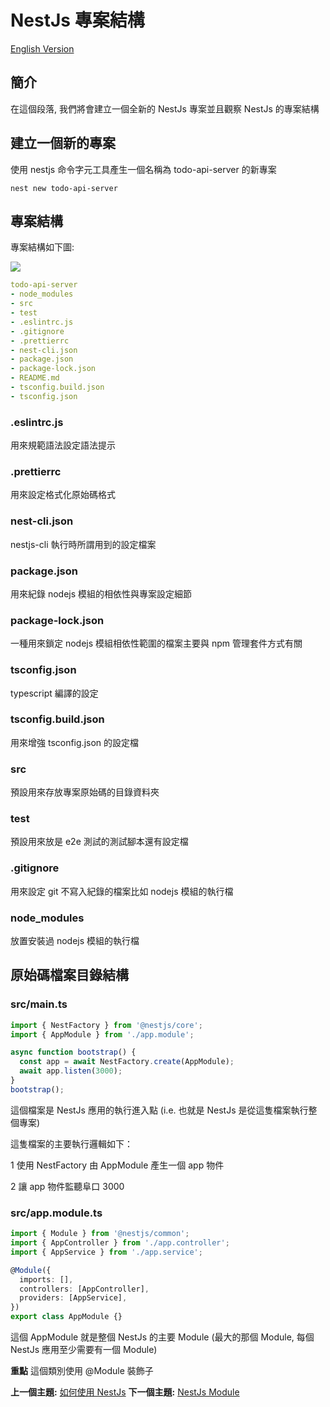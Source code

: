 # NestJs 專案結構

[English Version](layout/README.md)

## 簡介

在這個段落, 我們將會建立一個全新的 NestJs 專案並且觀察 NestJs 的專案結構

## 建立一個新的專案

使用 nestjs 命令字元工具產生一個名稱為 todo-api-server 的新專案 

```shell
nest new todo-api-server
```

## 專案結構

專案結構如下圖:

![](https://i.imgur.com/nJJmpEL.png)

```yaml
todo-api-server
- node_modules
- src
- test
- .eslintrc.js
- .gitignore
- .prettierrc
- nest-cli.json
- package.json
- package-lock.json
- README.md
- tsconfig.build.json
- tsconfig.json
```
### .eslintrc.js

用來規範語法設定語法提示

### .prettierrc

用來設定格式化原始碼格式

### nest-cli.json

nestjs-cli 執行時所謂用到的設定檔案

### package.json

用來紀錄 nodejs 模組的相依性與專案設定細節

### package-lock.json

一種用來鎖定 nodejs 模組相依性範圍的檔案主要與 npm 管理套件方式有關

### tsconfig.json

typescript 編譯的設定

### tsconfig.build.json

用來增強 tsconfig.json 的設定檔

### src

預設用來存放專案原始碼的目錄資料夾

### test 

預設用來放是 e2e 測試的測試腳本還有設定檔

### .gitignore

用來設定 git 不寫入紀錄的檔案比如 nodejs 模組的執行檔

### node_modules

放置安裝過 nodejs 模組的執行檔

## 原始碼檔案目錄結構

### src/main.ts

```typescript
import { NestFactory } from '@nestjs/core';
import { AppModule } from './app.module';

async function bootstrap() {
  const app = await NestFactory.create(AppModule);
  await app.listen(3000);
}
bootstrap();
```

這個檔案是 NestJs 應用的執行進入點 (i.e. 也就是 NestJs 是從這隻檔案執行整個專案)

這隻檔案的主要執行邏輯如下：

1 使用 NestFactory 由 AppModule 產生一個 app 物件
 
2 讓 app 物件監聽阜口 3000

### src/app.module.ts

```typescript
import { Module } from '@nestjs/common';
import { AppController } from './app.controller';
import { AppService } from './app.service';

@Module({
  imports: [],
  controllers: [AppController],
  providers: [AppService],
})
export class AppModule {}

```

這個 AppModule 就是整個 NestJs 的主要 Module (最大的那個 Module, 每個 NestJs 應用至少需要有一個 Module)

**重點** 這個類別使用 @Module 裝飾子

**上一個主題:** [如何使用 NestJs](usage/README-zh_TW.md "如何使用 NestJs")
**下一個主題:** [NestJs Module](module/README-zh_TW.md "NestJs Module")